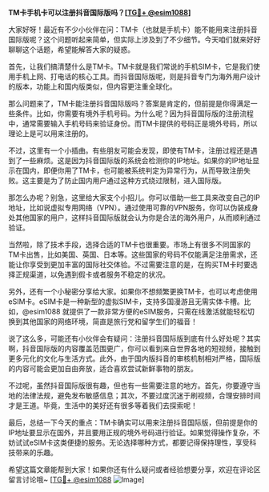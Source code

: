 **TM卡手机卡可以注册抖音国际版吗？[[TG💪+ @esim1088](https://t.me/s/esim1088)]**

大家好呀！最近有不少小伙伴在问：TM卡（也就是手机卡）能不能用来注册抖音国际版呢？这个问题听起来简单，但实际上涉及到了不少细节。今天咱们就来好好聊聊这个话题，希望能解答大家的疑惑。

首先，让我们搞清楚什么是TM卡。TM卡就是我们常说的手机SIM卡，它是我们使用手机上网、打电话的核心工具。而抖音国际版呢，则是抖音专门为海外用户设计的版本，功能上和国内版类似，但内容更注重全球化。

那么问题来了，TM卡能注册抖音国际版吗？答案是肯定的，但前提是你得满足一些条件。比如，你需要有境外手机号码。为什么呢？因为抖音国际版的注册流程中，通常需要输入手机号码来验证身份。而TM卡提供的号码正是境外号码，所以理论上是可以用来注册的。

不过，这里有一个小插曲。有些朋友可能会发现，即使有TM卡，注册过程还是遇到了一些麻烦。这是因为抖音国际版的系统会检测你的IP地址。如果你的IP地址显示在国内，即便你用了TM卡，也可能被系统判定为异常行为，从而导致注册失败。这主要是为了防止国内用户通过这种方式绕过限制，进入国际版。

那怎么办呢？别急，这里给大家支个小招儿。你可以借助一些工具来改变自己的IP地址，比如说虚拟专用网络（VPN）。通过使用可靠的VPN服务，你可以伪装成身处其他国家的用户，这样抖音国际版就会认为你是合法的海外用户，从而顺利通过验证。

当然啦，除了技术手段，选择合适的TM卡也很重要。市场上有很多不同国家的TM卡出售，比如美国、英国、日本等。这些国家的号码不仅能满足注册需求，还能让你享受到更加丰富的国际社交体验。不过需要注意的是，在购买TM卡时要选择正规渠道，以免遇到假卡或者服务不稳定的状况。

另外，还有一个小秘密分享给大家。如果你不想频繁更换TM卡，也可以考虑使用eSIM卡。eSIM卡是一种新型的虚拟SIM卡，支持多国漫游且无需实体卡槽。比如，@esim1088 就提供了一款非常方便的eSIM服务，只需在线激活就能轻松切换到其他国家的网络环境，简直是旅行党和留学生们的福音！

说了这么多，可能还有小伙伴会有疑问：注册抖音国际版到底有什么好处呢？其实啊，抖音国际版的内容覆盖范围更广，你可以看到来自世界各地的短视频，接触到更多元化的文化与生活方式。此外，由于国内版抖音的审核机制相对严格，国际版的内容可能会更加自由奔放，适合喜欢尝试新鲜事物的朋友。

不过呢，虽然抖音国际版很有趣，但也有一些需要注意的地方。首先，你要遵守当地的法律法规，避免发布敏感信息；其次，不要过度沉迷于刷视频，合理安排时间才是王道。毕竟，生活中的美好还有很多等着我们去探索呢！

最后，总结一下今天的重点：TM卡确实可以用来注册抖音国际版，但前提是你的IP地址要显示在国外，并且要用正规的境外号码进行验证。如果觉得操作复杂，不妨试试eSIM卡这类便捷的服务。无论选择哪种方式，都要记得保持理性，享受科技带来的乐趣。

希望这篇文章能帮到大家！如果你还有什么疑问或者经验想要分享，欢迎在评论区留言讨论哦~ [[TG💪+ @esim1088](https://t.me/s/esim1088) ![Image](https://i.postimg.cc/4NQfJmqS/Snipaste-2025-05-13-00-14-12.png)]